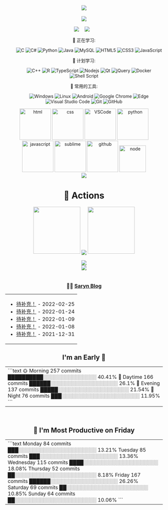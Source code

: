 <!-- 动态打字效果 -->
<h1 align="center">
  <a href="https://saryn.cn/">
    <img src="https://readme-typing-svg.herokuapp.com/?lines=console.log(%22Hello%2C%20World!%22);Saryn-Code%E7%A5%9D%E6%82%A8%E4%BB%8A%E5%A4%A9%E6%84%89%E5%BF%AB!&center=true&size=27">
  </a>
</h1>

<!-- 敲代码的图片 -->
<div align="center" ><img order-radius="100px" src="https://cdn.jsdelivr.net/gh/sun0225SUN/photos/images/202108300019556.gif"/></div>
<br>
  
<!-- 个人资料徽标 -->
<div align="center">
  <a href="https://saryn.cn/"><img src="https://img.shields.io/badge/website-%E4%B8%AA%E4%BA%BA%E7%BD%91%E7%AB%99-blue"></a>&emsp;
  <a href="https://space.bilibili.com/47217571/"><img src="https://img.shields.io/badge/bilibili-B%E7%AB%99-ff69b4"></a>&emsp;

💪 正在学习: 

&emsp;&emsp;
![C](https://img.shields.io/badge/c-%2300599C.svg?style=flat-square&logo=c&logoColor=white)
![C#](https://img.shields.io/badge/c%23-%23239120.svg?style=flat-square&logo=c-sharp&logoColor=white)
![Python](https://img.shields.io/badge/-Python-pink?style=flat-square&logo=Python)
![Java](https://img.shields.io/badge/-java-yellow?style=flat-square&logo=java)
![MySQL](https://img.shields.io/badge/mysql-%2300f.svg?style=flat-square&logo=mysql&logoColor=white)
![HTML5](https://img.shields.io/badge/-HTML5-E34F26?style=flat-square&logo=html5&logoColor=white)
![CSS3](https://img.shields.io/badge/-CSS3-1572B6?style=flat-square&logo=css3)
![JavaScript](https://img.shields.io/badge/-JavaScript-oringe?style=flat-square&logo=javascript)

🧠 计划学习:

&emsp;&emsp;
![C++](https://img.shields.io/badge/-C++-00599C?style=flat-square&logo=c)
![R](https://img.shields.io/badge/r-%23276DC3.svg?style=flat-square&logo=r&logoColor=white)
![TypeScript](https://img.shields.io/badge/typescript-%23007ACC.svg?style=flat-square&logo=typescript&logoColor=white)
![Nodejs](https://img.shields.io/badge/-Nodejs-c0ebd?style=flat-square&logo=Node.js)
![Qt](https://img.shields.io/badge/Qt-%23217346.svg?style=style=flat-square&logo=Qt&logoColor=white)
![jQuery](https://img.shields.io/badge/jquery-%230769AD.svg?style=style=flat-square&logo=jquery&logoColor=white)
![Docker](https://img.shields.io/badge/-Docker-FCC624?style=flat-square&logo=docker)
![Shell Script](https://img.shields.io/badge/shell_script-%4285F4.svg?style=style=flat-square&logo=gnu-bash&logoColor=white)

🧰 常用的工具:

&emsp;&emsp; 
![Windows](https://img.shields.io/badge/Windows-0078D6?style=flat-square&logo=windows&logoColor=white)
![Linux](https://img.shields.io/badge/Linux-FCC624?style=style=flat-square&logo=linux&logoColor=black)
![Android](https://img.shields.io/badge/Android-3DDC84?style=flat-square&logo=android&logoColor=white)
![Google Chrome](https://img.shields.io/badge/Chrome-4285F4?style=flat-square&logo=GoogleChrome&logoColor=white)
![Edge](https://img.shields.io/badge/Edge-0078D7?style=flat-square&logo=Microsoft-edge&logoColor=white)
![Visual Studio Code](https://img.shields.io/badge/-Visual%20Studio%20Code-007ACC?style=flat-square&logo=Visual%20Studio%20Code&logoColor=fff)
![Git](https://img.shields.io/badge/-Git-FCC624?style=flat-square&logo=git)
![GitHub](https://img.shields.io/badge/-GitHub-pink?style=flat-square&logo=github)

<!-- Gif -->
<div align="center">
  <img alt-"html5" src="https://media.giphy.com/media/XAxylRMCdpbEWUAvr8/giphy.gif" width="100" title="html">
  <img alt="css" src="https://media.giphy.com/media/fsEaZldNC8A1PJ3mwp/giphy.gif" width="100" title="css">
  <img alt="VSCode" src="https://i.giphy.com/media/IdyAQJVN2kVPNUrojM/200.webp" width="100" title="vscode">
  <img alt="python" src="https://i.giphy.com/media/LMt9638dO8dftAjtco/200.webp" width="100" title="python">
  <img alt="javascript" src="https://media3.giphy.com/media/ln7z2eWriiQAllfVcn/200w.webp" width="100" title="javascript">
  <img alt="sublime" src="https://media.giphy.com/media/jnDKffgCfGYOp6cMTK/giphy.gif" width="100" title="sublime">
  <img alt="github" src="https://i.giphy.com/media/KzJkzjggfGN5Py6nkT/200.webp" width="100" title="github">
  <img alt="node" src="https://media.giphy.com/media/kdFc8fubgS31b8DsVu/giphy.gif" width="85" title="node">
</div>

<!-- just img -->
<div align="center"><img src="https://cdn.jsdelivr.net/gh/sun0225SUN/photos/images/202110311924844.png" /></div>

# 🚀 Actions

<!-- 连续提交代码天数记录 -->
<div align="center">
  <img width="150" src="https://cdn.jsdelivr.net/gh/sun0225SUN/photos/images/202108300310676.png" />
  <img align="center" src="https://github-readme-streak-stats.herokuapp.com/?user=Saryn-Code&theme=dark&hide_border=true" />
  <img width="150" src="https://cdn.jsdelivr.net/gh/sun0225SUN/photos/images/202108300312623.png" />
</div>
  <br>

<!-- Dynamic Quotes -->
<div align="center"><img src="https://quotes-github-readme.vercel.app/api?type=horizontal&theme=dark"></div>

<!-- GitHub奖杯🏆 -->
<div align="center"><img  src="https://github-profile-trophy.vercel.app/?username=Saryn-Code&theme=gruvbox&row=1&column=6&no-frame=true&no-bg=true" /></div>
<br>

### 🤹‍♀️ <a href="https://saryn.cn/" target="_blank">Saryn Blog</a>
<!-- 最近博客动态 -->
<table align="center">
<tr>
<td valign="top">    

<!-- START_SECTION:blog -->
* <a href='https://saryn.cn/' target='_blank'>待补充！</a> - 2022-02-25
* <a href='https://saryn.cn/' target='_blank'>待补充！</a> - 2022-01-24
* <a href='https://saryn.cn/' target='_blank'>待补充！</a> - 2022-01-09
* <a href='https://saryn.cn/' target='_blank'>待补充！</a> - 2022-01-08
* <a href='https://saryn.cn/' target='_blank'>待补充！</a> - 2021-12-31
<!-- END_SECTION:blog -->
  
</td>
</tr>
</table>
  
  
## I'm an Early 🐤
<table align="center">
<tr>
<td valign="top">  
```text
🌞 Morning    257 commits    ██████████░░░░░░░░░░░░░░░   40.41% 
🌆 Daytime    166 commits    ██████░░░░░░░░░░░░░░░░░░░   26.1% 
🌃 Evening    137 commits    █████░░░░░░░░░░░░░░░░░░░░   21.54% 
🌙 Night      76 commits     ███░░░░░░░░░░░░░░░░░░░░░░   11.95%
```
</td>
</tr>
</table>
<br>
  
## 📅 I'm Most Productive on Friday
<table align="center">
<tr>
<td valign="top"> 
```text
Monday       84 commits     ███░░░░░░░░░░░░░░░░░░░░░░   13.21% 
Tuesday      85 commits     ███░░░░░░░░░░░░░░░░░░░░░░   13.36% 
Wednesday    115 commits    ████░░░░░░░░░░░░░░░░░░░░░   18.08% 
Thursday     52 commits     ██░░░░░░░░░░░░░░░░░░░░░░░   8.18% 
Friday       167 commits    ██████░░░░░░░░░░░░░░░░░░░   26.26% 
Saturday     69 commits     ██░░░░░░░░░░░░░░░░░░░░░░░   10.85% 
Sunday       64 commits     ██░░░░░░░░░░░░░░░░░░░░░░░   10.06%
```
</td>
</tr>
</table>
